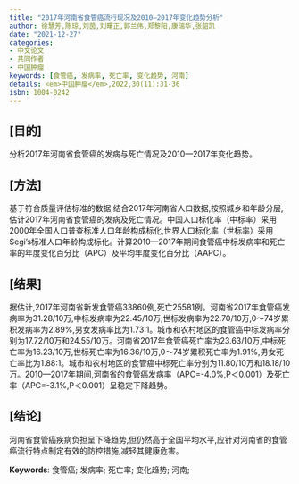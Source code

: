 ```yaml
---
title: "2017年河南省食管癌流行现况及2010—2017年变化趋势分析"
author: 徐慧芳,陈琼,刘茵,刘曙正,郭兰伟,郑黎阳,康瑞华,张韶凯
date: "2021-12-27"
categories:
- 中文论文
- 共同作者
- 中国肿瘤
keywords: [食管癌, 发病率, 死亡率, 变化趋势, 河南]
details: <em>中国肿瘤</em>,2022,30(11):31-36
isbn: 1004-0242
---
```

## [目的]
分析2017年河南省食管癌的发病与死亡情况及2010—2017年变化趋势。

## [方法]
基于符合质量评估标准的数据,结合2017年河南省人口数据,按照城乡和年龄分层,估计2017年河南省食管癌的发病及死亡情况。中国人口标化率（中标率）采用2000年全国人口普查标准人口年龄构成标化,世界人口标化率（世标率）采用Segi’s标准人口年龄构成标化。计算2010—2017年期间食管癌中标发病率和死亡率的年度变化百分比（APC）及平均年度变化百分比（AAPC）。

## [结果]
据估计,2017年河南省新发食管癌33860例,死亡25581例。河南省2017年食管癌发病率为31.28/10万,中标发病率为22.45/10万,世标发病率为22.70/10万,0～74岁累积发病率为2.89%,男女发病率比为1.73∶1。城市和农村地区的食管癌中标发病率分别为17.72/10万和24.55/10万。河南省2017年食管癌死亡率为23.63/10万,中标死亡率为16.23/10万,世标死亡率为16.36/10万,0～74岁累积死亡率为1.91%,男女死亡率比为1.88∶1。城市和农村地区的食管癌中标死亡率分别为11.80/10万和18.18/10万。2010—2017年期间,河南省的食管癌发病率（APC=-4.0%,P＜0.001）及死亡率（APC=-3.1%,P＜0.001）呈稳定下降趋势。

## [结论]
河南省食管癌疾病负担呈下降趋势,但仍然高于全国平均水平,应针对河南省的食管癌流行特点制定有效的防控措施,减轻其健康危害。

**Keywords**: 	食管癌; 发病率; 死亡率; 变化趋势; 河南;
